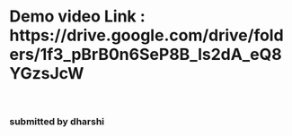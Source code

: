 <h1> Demo video Link : https://drive.google.com/drive/folders/1f3_pBrB0n6SeP8B_ls2dA_eQ8YGzsJcW </h1><br>
<h3>submitted by dharshi</h3
